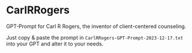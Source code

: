 # CarlRRogers
GPT-Prompt for Carl R Rogers, the inventor of client-centered counseling. 

Just copy & paste the prompt in `CarlRRogers-GPT-Prompt-2023-12-17.txt` into your GPT and alter it to your needs. 
